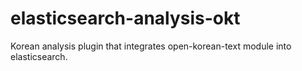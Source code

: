 # elasticsearch-analysis-okt
Korean analysis plugin that integrates open-korean-text module into elasticsearch.
